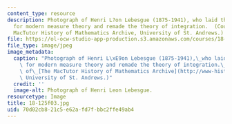 ```yaml
---
content_type: resource
description: Photograph of Henri L?on Lebesgue (1875-1941), who laid the groundwork
  for modern measure theory and remade the theory of integration.  (Courtesy of The
  MacTutor History of Mathematics Archive, University of St. Andrews.)
file: https://ol-ocw-studio-app-production.s3.amazonaws.com/courses/18-125-measure-and-integration-fall-2003/70d02cb821c5e62afd7fbbc2ffe49ab4_18-125f03.jpg
file_type: image/jpeg
image_metadata:
  caption: "Photograph of Henri L\xE9on Lebesgue (1875-1941),\_who laid the groundwork\
    \ for modern measure theory and remade the theory of integration.\_\_(Courtesy\
    \ of\_[The MacTutor History of Mathematics Archive](http://www-history.mcs.st-and.ac.uk/),\
    \ University of St. Andrews.)"
  credit: ''
  image-alt: Photograph of Henri Leon Lebesgue.
resourcetype: Image
title: 18-125f03.jpg
uid: 70d02cb8-21c5-e62a-fd7f-bbc2ffe49ab4
---
```

